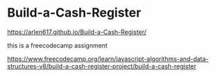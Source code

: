 # Build-a-Cash-Register

https://arlen617.github.io/Build-a-Cash-Register/

this is a freecodecamp assignment

https://www.freecodecamp.org/learn/javascript-algorithms-and-data-structures-v8/build-a-cash-register-project/build-a-cash-register
